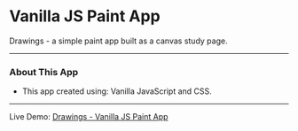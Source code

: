 # Vanilla JS Paint App

Drawings - a simple paint app built as a canvas study page.

---

### About This App
* This app created using: Vanilla JavaScript and CSS.

---

Live Demo: [Drawings - Vanilla JS Paint App](https://natesol.github.io/vanilla-paint-app/)
